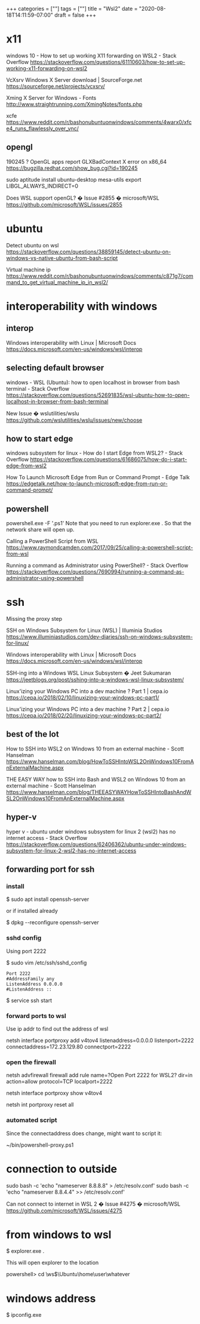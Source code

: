 +++
categories = [""]
tags = [""]
title = "Wsl2"
date = "2020-08-18T14:11:59-07:00"
draft = false
+++

# x11

windows 10 - How to set up working X11 forwarding on WSL2 - Stack Overflow
https://stackoverflow.com/questions/61110603/how-to-set-up-working-x11-forwarding-on-wsl2

VcXsrv Windows X Server download | SourceForge.net
https://sourceforge.net/projects/vcxsrv/

Xming X Server for Windows - Fonts
http://www.straightrunning.com/XmingNotes/fonts.php

xcfe
https://www.reddit.com/r/bashonubuntuonwindows/comments/4warx0/xfce4_runs_flawlessly_over_vnc/

## opengl

190245 ? OpenGL apps report GLXBadContext X error on x86_64
https://bugzilla.redhat.com/show_bug.cgi?id=190245

sudo aptitude install ubuntu-desktop mesa-utils
export LIBGL_ALWAYS_INDIRECT=0

Does WSL support openGL? � Issue #2855 � microsoft/WSL
https://github.com/microsoft/WSL/issues/2855

# ubuntu

Detect ubuntu on wsl
https://stackoverflow.com/questions/38859145/detect-ubuntu-on-windows-vs-native-ubuntu-from-bash-script

Virtual machine ip
https://www.reddit.com/r/bashonubuntuonwindows/comments/c871g7/command_to_get_virtual_machine_ip_in_wsl2/

# interoperability with windows
## interop
Windows interoperability with Linux | Microsoft Docs
https://docs.microsoft.com/en-us/windows/wsl/interop
## selecting default browser

windows - WSL (Ubuntu): how to open localhost in browser from bash terminal - Stack Overflow
https://stackoverflow.com/questions/52691835/wsl-ubuntu-how-to-open-localhost-in-browser-from-bash-terminal

New Issue � wslutilities/wslu
https://github.com/wslutilities/wslu/issues/new/choose

## how to start edge

windows subsystem for linux - How do I start Edge from WSL2? - Stack Overflow
https://stackoverflow.com/questions/61686075/how-do-i-start-edge-from-wsl2

How To Launch Microsoft Edge from Run or Command Prompt - Edge Talk
https://edgetalk.net/how-to-launch-microsoft-edge-from-run-or-command-prompt/

## powershell

powershell.exe -F '<powershell script>.ps1'
Note that you need to run explorer.exe .
So that the network share will open up.

Calling a PowerShell Script from WSL
https://www.raymondcamden.com/2017/09/25/calling-a-powershell-script-from-wsl

Running a command as Administrator using PowerShell? - Stack Overflow
https://stackoverflow.com/questions/7690994/running-a-command-as-administrator-using-powershell

# ssh

Missing the proxy step

SSH on Windows Subsystem for Linux (WSL) | Illuminia Studios
https://www.illuminiastudios.com/dev-diaries/ssh-on-windows-subsystem-for-linux/

Windows interoperability with Linux | Microsoft Docs
https://docs.microsoft.com/en-us/windows/wsl/interop

SSH-ing into a Windows WSL Linux Subsystem � Jeet Sukumaran
https://jeetblogs.org/post/sshing-into-a-windows-wsl-linux-subsystem/

Linux'izing your Windows PC into a dev machine ? Part 1 | cepa.io
https://cepa.io/2018/02/10/linuxizing-your-windows-pc-part1/

Linux'izing your Windows PC into a dev machine ? Part 2 | cepa.io
https://cepa.io/2018/02/20/linuxizing-your-windows-pc-part2/

## best of the lot

How to SSH into WSL2 on Windows 10 from an external machine - Scott Hanselman
https://www.hanselman.com/blog/HowToSSHIntoWSL2OnWindows10FromAnExternalMachine.aspx

THE EASY WAY how to SSH into Bash and WSL2 on Windows 10 from an external machine - Scott Hanselman
https://www.hanselman.com/blog/THEEASYWAYHowToSSHIntoBashAndWSL2OnWindows10FromAnExternalMachine.aspx

## hyper-v

hyper v - ubuntu under windows subsystem for linux 2 (wsl2) has no internet access - Stack Overflow
https://stackoverflow.com/questions/62406362/ubuntu-under-windows-subsystem-for-linux-2-wsl2-has-no-internet-access

## forwarding port for ssh

### install

$ sudo apt install openssh-server

or if installed already

$ dpkg --reconfigure openssh-server

### sshd config

Using port 2222

$ sudo vim /etc/ssh/sshd_config

```
Port 2222
#AddressFamily any
ListenAddress 0.0.0.0
#ListenAddress ::
```

$ service ssh start


### forward ports to wsl

Use ip addr to find out the address of wsl

netsh interface portproxy add v4tov4 listenaddress=0.0.0.0 listenport=2222 connectaddress=172.23.129.80 connectport=2222

### open the firewall

netsh advfirewall firewall add rule name=?Open Port 2222 for WSL2? dir=in action=allow protocol=TCP localport=2222

netsh interface portproxy show v4tov4

netsh int portproxy reset all

### automated script

Since the connectaddress does change, might want to script it:

~/bin/powershell-proxy.ps1

# connection to outside

sudo bash -c 'echo "nameserver 8.8.8.8" > /etc/resolv.conf'
sudo bash -c 'echo "nameserver 8.8.4.4" >> /etc/resolv.conf'

Can not connect to internet in WSL 2 � Issue #4275 � microsoft/WSL
https://github.com/microsoft/WSL/issues/4275

# from windows to wsl

$ explorer.exe .

This will open explorer to the location

powershell> cd \\ws$\Ubuntu\home\user\whatever 

# windows address

$ ipconfig.exe

